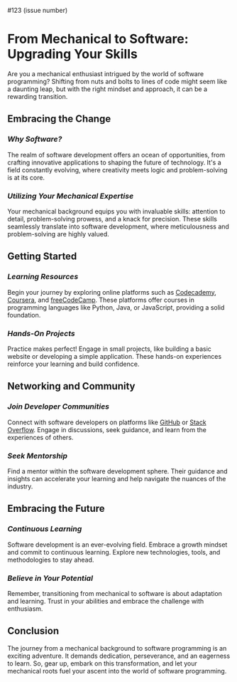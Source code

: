 
#123 (issue number)


# **From Mechanical to Software: Upgrading Your Skills**

Are you a mechanical enthusiast intrigued by the world of software programming? Shifting from nuts and bolts to lines of code might seem like a daunting leap, but with the right mindset and approach, it can be a rewarding transition.

## **Embracing the Change**

### _Why Software?_

The realm of software development offers an ocean of opportunities, from crafting innovative applications to shaping the future of technology. It's a field constantly evolving, where creativity meets logic and problem-solving is at its core.

### _Utilizing Your Mechanical Expertise_

Your mechanical background equips you with invaluable skills: attention to detail, problem-solving prowess, and a knack for precision. These skills seamlessly translate into software development, where meticulousness and problem-solving are highly valued.

## **Getting Started**

### _Learning Resources_

Begin your journey by exploring online platforms such as [Codecademy](https://www.codecademy.com/), [Coursera](https://www.coursera.org/), and [freeCodeCamp](https://www.freecodecamp.org/). These platforms offer courses in programming languages like Python, Java, or JavaScript, providing a solid foundation.

### _Hands-On Projects_

Practice makes perfect! Engage in small projects, like building a basic website or developing a simple application. These hands-on experiences reinforce your learning and build confidence.

## **Networking and Community**

### _Join Developer Communities_

Connect with software developers on platforms like [GitHub](https://github.com/) or [Stack Overflow](https://stackoverflow.com/). Engage in discussions, seek guidance, and learn from the experiences of others.

### _Seek Mentorship_

Find a mentor within the software development sphere. Their guidance and insights can accelerate your learning and help navigate the nuances of the industry.

## **Embracing the Future**

### _Continuous Learning_

Software development is an ever-evolving field. Embrace a growth mindset and commit to continuous learning. Explore new technologies, tools, and methodologies to stay ahead.

### _Believe in Your Potential_

Remember, transitioning from mechanical to software is about adaptation and learning. Trust in your abilities and embrace the challenge with enthusiasm.

## **Conclusion**

The journey from a mechanical background to software programming is an exciting adventure. It demands dedication, perseverance, and an eagerness to learn. So, gear up, embark on this transformation, and let your mechanical roots fuel your ascent into the world of software programming.
